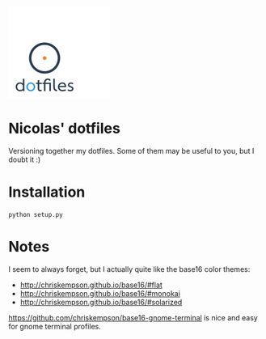![Logo](logo_200.png "Logo")

# Nicolas' dotfiles #

Versioning together my dotfiles. Some of them may be useful to you, but I doubt it :)

# Installation

    python setup.py

# Notes

I seem to always forget, but I actually quite like the base16 color themes:

- http://chriskempson.github.io/base16/#flat
- http://chriskempson.github.io/base16/#monokai
- http://chriskempson.github.io/base16/#solarized

https://github.com/chriskempson/base16-gnome-terminal is nice and easy for gnome terminal profiles.
